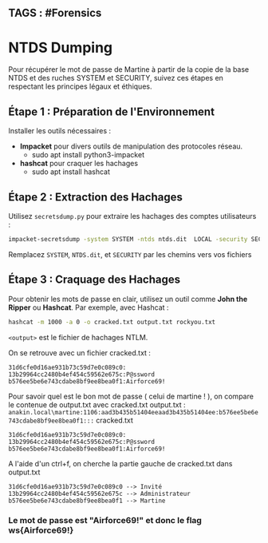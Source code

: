 ## TAGS : #Forensics
# NTDS Dumping

Pour récupérer le mot de passe de Martine à partir de la copie de la base NTDS et des ruches SYSTEM et SECURITY, suivez ces étapes en respectant les principes légaux et éthiques.

## Étape 1 : Préparation de l'Environnement

Installer les outils nécessaires :

- **Impacket** pour divers outils de manipulation des protocoles réseau.
	- sudo apt install python3-impacket
- **hashcat** pour craquer les hachages 
	- sudo apt install hashcat

## Étape 2 : Extraction des Hachages

Utilisez `secretsdump.py` pour extraire les hachages des comptes utilisateurs :

```bash
impacket-secretsdump -system SYSTEM -ntds ntds.dit  LOCAL -security SECURITY > output.txt
```

Remplacez `SYSTEM`, `NTDS.dit`, et `SECURITY` par les chemins vers vos fichiers

## Étape 3 : Craquage des Hachages

Pour obtenir les mots de passe en clair, utilisez un outil comme **John the Ripper** ou **Hashcat**. Par exemple, avec Hashcat :

```bash
hashcat -m 1000 -a 0 -o cracked.txt output.txt rockyou.txt 
```

`<output>` est le fichier de hachages NTLM.

On se retrouve avec un fichier cracked.txt :
```
31d6cfe0d16ae931b73c59d7e0c089c0:
13b29964cc2480b4ef454c59562e675c:P@ssword
b576ee5be6e743cdabe8bf9ee8bea0f1:Airforce69!
```

Pour savoir quel est le bon mot de passe ( celui de martine  ! ), on compare le contenue de output.txt avec cracked.txt
output.txt : 
``anakin.local\martine:1106:aad3b435b51404eeaad3b435b51404ee:b576ee5be6e743cdabe8bf9ee8bea0f1:::``
cracked.txt
```
31d6cfe0d16ae931b73c59d7e0c089c0:
13b29964cc2480b4ef454c59562e675c:P@ssword
b576ee5be6e743cdabe8bf9ee8bea0f1:Airforce69!
```

A l'aide d'un ctrl+f, on cherche la partie gauche de cracked.txt dans output.txt
```
31d6cfe0d16ae931b73c59d7e0c089c0 --> Invité
13b29964cc2480b4ef454c59562e675c --> Administrateur 
b576ee5be6e743cdabe8bf9ee8bea0f1 --> Martine
```

### **Le mot de passe est "Airforce69!" et donc le flag ws{Airforce69!}**

